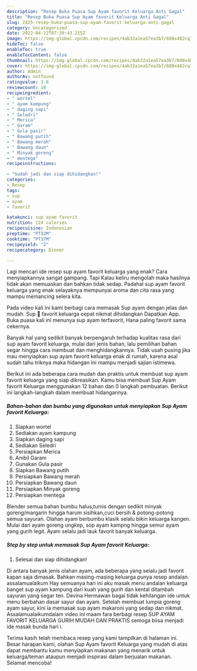 ```yaml
---
description: "Resep Buka Puasa Sup Ayam favorit Keluarga Anti Gagal"
title: "Resep Buka Puasa Sup Ayam favorit Keluarga Anti Gagal"
slug: 2425-resep-buka-puasa-sup-ayam-favorit-keluarga-anti-gagal
category: Uncategorized
date: 2022-04-12T07:39:43.215Z
image: https://img-global.cpcdn.com/recipes/4ab32a1ea57ea3b7/680x482cq70/sup-ayam-favorit-keluarga-foto-resep-utama.jpg
hideToc: false
enableToc: true
enableTocContent: false
thumbnail: https://img-global.cpcdn.com/recipes/4ab32a1ea57ea3b7/680x482cq70/sup-ayam-favorit-keluarga-foto-resep-utama.jpg
cover: https://img-global.cpcdn.com/recipes/4ab32a1ea57ea3b7/680x482cq70/sup-ayam-favorit-keluarga-foto-resep-utama.jpg
author: Admin
authorAv: notfound
ratingvalue: 3.8
reviewcount: 18
recipeingredient:
- " wortel"
- " ayam kampung"
- " daging sapi"
- " Seledri"
- " Merica"
- " Garam"
- " Gula pasir"
- " Bawang putih"
- " Bawang merah"
- " Bawang daun"
- " Minyak goreng"
- " mentega"
recipeinstructions:

- "Sudah jadi dan siap dihidangkan!"
categories:
- Resep
tags:
- sup
- ayam
- favorit

katakunci: sup ayam favorit 
nutrition: 224 calories
recipecuisine: Indonesian
preptime: "PT32M"
cooktime: "PT37M"
recipeyield: "2"
recipecategory: Dinner

---
```



Lagi mencari ide resep sup ayam favorit keluarga yang enak? Cara menyiapkannya sangat gampang. Tapi Kalau keliru mengolah maka hasilnya tidak akan memuaskan dan bahkan tidak sedap. Padahal sup ayam favorit keluarga yang enak selayaknya mempunyai aroma dan cita rasa yang mampu memancing selera kita.


Pada video kali ini kami berbagi cara memasak Sup ayam dengan jelas dan mudah. Sup 🐔 favorit keluarga cepat nikmat dihidangkan Dapatkan App. Buka puasa kali ini menunya sup ayam terfavorit, Hana paling favorit sama cekernya.

Banyak hal yang sedikit banyak berpengaruh terhadap kualitas rasa dari sup ayam favorit keluarga, mulai dari jenis bahan, lalu pemilihan bahan segar hingga cara membuat dan menghidangkannya. Tidak usah pusing jika mau menyiapkan sup ayam favorit keluarga enak di rumah, karena asal sudah tahu triknya maka hidangan ini mampu menjadi sajian istimewa.


Berikut ini ada beberapa cara mudah dan praktis untuk membuat sup ayam favorit keluarga yang siap dikreasikan. Kamu bisa membuat Sup Ayam favorit Keluarga menggunakan 12 bahan dan 0 langkah pembuatan. Berikut ini langkah-langkah dalam membuat hidangannya.

<!--inarticleads1-->

##### Bahan-bahan dan bumbu yang digunakan untuk menyiapkan Sup Ayam favorit Keluarga:

1. Siapkan  wortel
1. Sediakan  ayam kampung
1. Siapkan  daging sapi
1. Sediakan  Seledri
1. Persiapkan  Merica
1. Ambil  Garam
1. Gunakan  Gula pasir
1. Siapkan  Bawang putih
1. Persiapkan  Bawang merah
1. Persiapkan  Bawang daun
1. Persiapkan  Minyak goreng
1. Persiapkan  mentega


Blender semua bahan bumbu halus,tumis dengan sedikit minyak goreng/margarin hingga harum sisihkan,cuci bersih &amp; potong-potong semua sayuran. Olahan ayam berbumbu klasik selalu bikin keluarga kangen. Mulai dari ayam goreng ungkep, sop ayam kampng hingga semur ayam yang gurih legit. Ayam selalu jadi lauk favorit banyak keluarga. 

<!--inarticleads2-->

##### Step by step untuk memasak Sup Ayam favorit Keluarga:


1. Selesai dan siap dihidangkan!

Di antara banyak jenis olahan ayam, ada beberapa yang selalu jadi favorit kapan saja dimasak. Bahkan masing-masing keluarga punya resep andalan. assalamualaikum Hay semuanya hari ini aku masak menu andalan keluarga banget sup ayam kampung dari kuah yang gurih dan kental ditambah sayuran yang segar ten. Devina Hermawan bagai tidak kehilangan ide untuk menu berbahan dasar sayur dan ayam. Setelah membuat lumpia goreng ayam sayur, kini ia memasak sup ayam makaroni yang sedap dan nikmat. Assalamualaikumdalam video ini maam fara berbagi resep SUP AYAM FAVORIT KELUARGA GURIH MUDAH DAN PRAKTIS semoga biisa menjadi ide masak bunda hari i. 

Terima kasih telah membaca resep yang kami tampilkan di halaman ini. Besar harapan kami, olahan Sup Ayam favorit Keluarga yang mudah di atas dapat membantu kamu menyiapkan makanan yang menarik untuk keluarga/teman ataupun menjadi inspirasi dalam berjualan makanan. Selamat mencoba!

